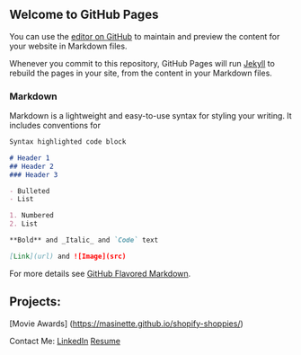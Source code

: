 ## Welcome to GitHub Pages

You can use the [editor on GitHub](https://github.com/masinette/masinette.github.io/edit/main/index.md) to maintain and preview the content for your website in Markdown files.

Whenever you commit to this repository, GitHub Pages will run [Jekyll](https://jekyllrb.com/) to rebuild the pages in your site, from the content in your Markdown files.

### Markdown

Markdown is a lightweight and easy-to-use syntax for styling your writing. It includes conventions for

```markdown
Syntax highlighted code block

# Header 1
## Header 2
### Header 3

- Bulleted
- List

1. Numbered
2. List

**Bold** and _Italic_ and `Code` text

[Link](url) and ![Image](src)
```

For more details see [GitHub Flavored Markdown](https://guides.github.com/features/mastering-markdown/).

## Projects:
[Movie Awards] (https://masinette.github.io/shopify-shoppies/)

Contact Me:
[LinkedIn](https://ca.linkedin.com/in/toni-ann-samuels?trk=profile-badge)
[Resume](https://www.canva.com/design/DAEZhns-vds/EmOaaGKbXfGiJ2c7uN6TqQ/view?utm_content=DAEZhns-vds&utm_campaign=designshare&utm_medium=link&utm_source=publishsharelink)

